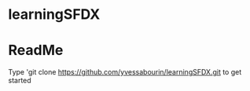 # learningSFDX

# ReadMe

Type 'git clone https://github.com/yvessabourin/learningSFDX.git to get started
